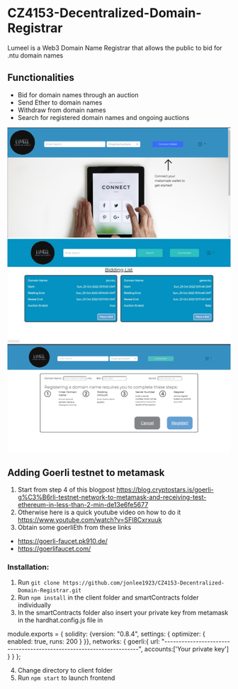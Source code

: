 # CZ4153-Decentralized-Domain-Registrar

Lumeel is a Web3 Domain Name Registrar that allows the public to bid for .ntu domain names 

## Functionalities
- Bid for domain names through an auction
- Send Ether to domain names
- Withdraw from domain names
- Search for registered domain names and ongoing auctions

![alt text](https://github.com/jonlee1923/CZ4153-Decentralized-Domain-Registrar/blob/main/SS1.png)
![alt text](https://github.com/jonlee1923/CZ4153-Decentralized-Domain-Registrar/blob/main/SS2.jpg)
![alt text](https://github.com/jonlee1923/CZ4153-Decentralized-Domain-Registrar/blob/main/SS3.png)

## Adding Goerli testnet to metamask
1. Start from step 4 of this blogpost https://blog.cryptostars.is/goerli-g%C3%B6rli-testnet-network-to-metamask-and-receiving-test-ethereum-in-less-than-2-min-de13e6fe5677 
2. Otherwise here is a quick youtube video on how to do it https://www.youtube.com/watch?v=SFl8Cxrxuuk
3. Obtain some goerliEth from these links 
- https://goerli-faucet.pk910.de/
- https://goerlifaucet.com/

### Installation:
1. Run `git clone https://github.com/jonlee1923/CZ4153-Decentralized-Domain-Registrar.git`
2. Run `npm install` in the client folder and smartContracts folder individually
3. In the smartContracts folder also insert your private key from metamask in the hardhat.config.js file in 

module.exports = {
  solidity: {version: "0.8.4", settings: { optimizer: { enabled: true, runs: 200 } }},
  networks: {
    goerli:{
      url: "---------------------------------------------------------------------",
      accounts:['Your private key']
    }
  }
};

4. Change directory to client folder 
5. Run `npm start` to launch frontend



